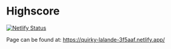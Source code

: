 # Highscore

[![Netlify Status](https://api.netlify.com/api/v1/badges/196b027a-57fd-4b1c-8ec2-0df42d65d9b0/deploy-status)](https://app.netlify.com/sites/quirky-lalande-3f5aaf/deploys)

Page can be found at: https://quirky-lalande-3f5aaf.netlify.app/
